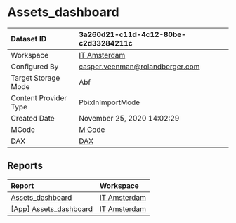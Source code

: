 



# Assets_dashboard

|Dataset ID|3a260d21-c11d-4c12-80be-c2d33284211c|
| :--- | :--- |
|Workspace|[IT Amsterdam](../Workspaces/IT-Amsterdam.md)|
|Configured By|casper.veenman@rolandberger.com|
|Target Storage Mode|Abf|
|Content Provider Type|PbixInImportMode|
|Created Date|November 25, 2020 14:02:29|
|MCode|[M Code](./Assets_dashboard/mcode.md)|
|DAX|[DAX](./Assets_dashboard/dax.md)|

## Reports

|Report|Workspace|
| :--- | :--- |
|[Assets_dashboard](../Reports/Assets_dashboard.md)|[IT Amsterdam](../Workspaces/IT-Amsterdam.md)|
|[[App] Assets_dashboard](../Reports/[App]-Assets_dashboard.md)|[IT Amsterdam](../Workspaces/IT-Amsterdam.md)|
